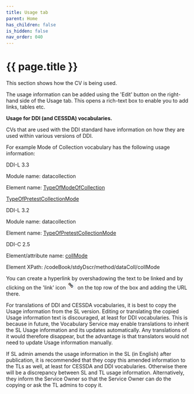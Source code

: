 ```yaml
---
title: Usage tab
parent: Home
has_children: false
is_hidden: false
nav_order: 040
---
```


# {{ page.title }}

This section shows how the CV is being used.

The usage information can be added using the 'Edit' button on the
right-hand side of the Usage tab. This opens a rich-text box to enable
you to add links, tables etc.

**Usage for DDI (and CESSDA) vocabularies.**

CVs that are used with the DDI standard have information on how they are used within various versions of DDI.

For example Mode of Collection vocabulary has the following usage information:

DDI-L 3.3

Module name: datacollection

Element name: [TypeOfModeOfCollection](https://ddialliance.org/Specification/DDI-Lifecycle/3.3/XMLSchema/FieldLevelDocumentation/schemas/datacollection_xsd/elements/TypeOfModeOfCollection.html)

[TypeOfPretestCollectionMode](https://ddialliance.org/Specification/DDI-Lifecycle/3.3/XMLSchema/FieldLevelDocumentation/schemas/datacollection_xsd/elements/TypeOfPretestCollectionMode.html)

DDI-L 3.2

Module name: datacollection

Element name: [TypeOfPretestCollectionMode](https://www.ddialliance.org/Specification/DDI-Lifecycle/3.2/XMLSchema/FieldLevelDocumentation/schemas/datacollection_xsd/elements/TypeOfModeOfCollection.html)

DDI-C 2.5

Element/attribute name: [collMode](https://www.ddialliance.org/Specification/DDI-Codebook/2.5/XMLSchema/field_level_documentation_files/schemas/codebook_xsd/elements/collMode.html)

Element XPath: /codeBook/stdyDscr/method/dataColl/collMode

You can create a hyperlink by overshadowing the text to be linked and
by clicking on the 'link' icon ![Image 29](images/image29.png "Image 29")
on the top row of the box and adding the URL there.

For translations of DDI and CESSDA vocabularies, it is best to copy
the Usage information from the SL version. Editing or translating the
copied Usage information text is discouraged, at least for DDI
vocabularies. This is because in future, the Vocabulary Service may enable
translations to inherit the SL Usage information and its updates
automatically. Any translations of it would therefore disappear, but
the advantage is that translators would not need to update Usage
information manually.

If SL admin amends the usage information in the SL (in English) after publication,
it is recommended that they copy this amended information to the TLs as well,
at least for CESSDA and DDI vocabularies. Otherwise there will be a discrepancy between
SL and TL usage information.
Alternatively, they inform the Service Owner so that the Service Owner can do the
copying or ask the TL admins to copy it.
